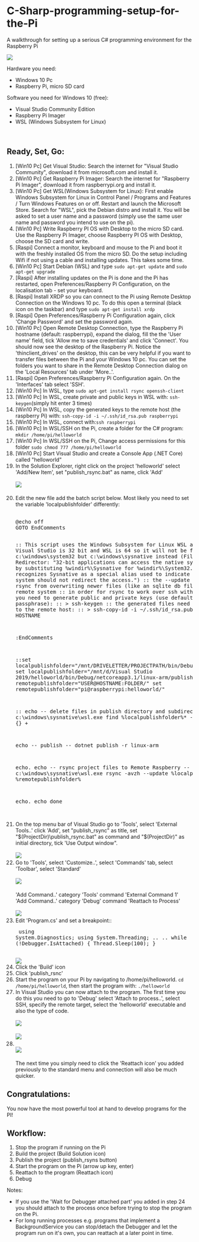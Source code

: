 # C-Sharp-programming-setup-for-the-Pi
A walkthrough for setting up a serious C# programming environment for the Raspberry Pi

<p align="left">    
    <img src="https://raw.githubusercontent.com/A-J-Bauer/C-Sharp-programming-setup-for-the-Pi/main/img/overview.png">
</p>


Hardware you need:

<ul>
    <li>Windows 10 Pc</li>
    <li>Raspberry Pi, micro SD card</li>
</ul>




Software you need for Windows 10 (free):
<ul>
    <li>Visual Studio Community Edition</li>
    <li>Raspberry Pi Imager</li>
    <li>WSL (Windows Subsystem for Linux)</li>
</ul>

<br>

## Ready, Set, Go:

<ol>
    <li>[Win10 Pc] Get Visual Studio: Search the internet for "Visual Studio Community", download it from microsoft.com and install it.</li>
    <li>[Win10 Pc] Get Raspberry Pi Imager: Search the internet for "Raspberry Pi Imager", download it from raspberrypi.org and install it.</li>
    <li>[Win10 Pc] Get WSL(Windows Subsystem for Linux): First enable Windows Subsystem for Linux in Control Panel / Programs and Features / Turn Windows Features on or off. Restart and launch the Microsoft Store. Search for "WSL", pick the Debian distro and install it.  You will be asked to set a user name and a password (simply use the same user name and password you intend to use on the pi).</li>
    <li>[Win10 Pc] Write Raspberry PI OS with Desktop to the micro SD card. Use the Raspberry Pi Imager, choose Raspberry PI OS with Desktop, choose the SD card and write.</li>
    <li>[Raspi] Connect a monitor, keyboard and mouse to the Pi and boot it with the freshly installed OS from the micro SD. Do the setup including Wifi if not using a cable and installing updates. This takes some time.</li>
    <li>[Win10 Pc] Start Debian (WSL) and type <code>sudo apt-get update</code> and <code>sudo apt-get upgrade</code></li>
    <li>[Raspi] After installing updates on the Pi is done and the Pi has restarted, open Preferences/Raspberry Pi Configuration, on the localisation tab - set your keyboard.</li>
    <li>[Raspi] Install XRDP so you can connect to the Pi using Remote Desktop Connection on the Windows 10 pc. To do this open a terminal (black icon on the taskbar) and type <code>sudo apt-get install xrdp</code>
    <li>[Raspi] Open Preferences/Raspberry Pi Configuration again, click 'Change Password' and set the password again.</li>
    <li>[Win10 Pc] Open Remote Desktop Connection, type the Raspberry Pi hostname (default: raspberrypi), expand the dialog, fill the the 'User name' field, tick 'Allow me to save credentials' and click 'Connect'. You should now see the desktop of the Raspberry Pi. Notice the 'thinclient_drives' on the desktop, this can be very helpful if you want to transfer files between the Pi and your Windows 10 pc. You can set the folders you want to share in the Remote Desktop Connection dialog on the 'Local Resources' tab under 'More..'.</li>
    <li>[Raspi] Open Preferences/Raspberry Pi Configuration again. On the 'Interfaces' tab select 'SSH'.</li>    
    <li>[Win10 Pc] In WSL, type <code>sudo apt-get install rsync openssh-client</code></li>
    <li>[Win10 Pc] In WSL, create private and public keys in WSL with: <code>ssh-keygen</code>(simply hit enter 3 times)
    <li>[Win10 Pc] In WSL, copy the generated keys to the remote host (the raspberry Pi) with: <code>ssh-copy-id -i ~/.ssh/id_rsa.pub raspberrypi</code>
    <li>[Win10 Pc] In WSL, connect with:<code>ssh raspberrypi</code>
    <li>[Win10 Pc] In WSL/SSH on the Pi, create a folder for the C# program: <code>mkdir /home/pi/helloworld</code>
    <li>[Win10 Pc] In WSL/SSH on the Pi, Change access permissions for this folder <code>sudo chmod 777 /home/pi/helloworld</code>
    <li>[Win10 Pc] Start Visual Studio and create a Console App (.NET Core) called "helloworld"
    <li>
        In the Solution Explorer, right click on the project 'helloworld' select 'Add/New Item', set "publish_rsync.bat" as name, click 'Add'
        <br><br><img src="https://raw.githubusercontent.com/A-J-Bauer/C-Sharp-programming-setup-for-the-Pi/main/img/additem.png"><br><br>
    </li>
    <li>        
        Edit the new file add the batch script below. Most likely you need to set the variable 'localpublishfolder' differently:
        <br><br>
        <pre>
@echo off
GOTO EndComments

:: This script uses the Windows Subsystem for Linux WSL and rsync 
:: Visual Studio is 32 bit and WSL is 64 so it will not be found in c:\windows\system32 but c:\windows\sysnative instead (File System Redirector: "32-bit applications can access the native system directory by substituting %windir%\Sysnative for %windir%\System32. WOW64 recognizes Sysnative as a special alias used to indicate that the file system should not redirect the access.")
:: the --update option prevents rsync from overwriting newer files (like an sqlite db file) on the remote system
:: in order for rsync to work over ssh without a password you need to generate public and private keys (use default location no passphrase):
:: > ssh-keygen
:: the generated files need to be copied to the remote host:
:: > ssh-copy-id -i ~/.ssh/id_rsa.pub HOSTNAME

:EndComments

::set localpublishfolder="/mnt/DRIVELETTER/PROJECTPATH/bin/Debug/netcoreapp3.1/linux-arm/publish/"
set localpublishfolder="/mnt/d/Visual Studio 2019/helloworld/bin/Debug/netcoreapp3.1/linux-arm/publish/"
::set remotepublishfolder="USER@HOSTNAME:FOLDER/"
set remotepublishfolder="pi@raspberrypi:helloworld/"

:: echo -- delete files in publish directory and subdirectories --
:: c:\windows\sysnative\wsl.exe find %localpublishfolder%* -type f -exec rm {} +

echo -- publish --
dotnet publish -r linux-arm

echo.
echo -- rsync project files to Remote Raspberry --
c:\windows\sysnative\wsl.exe rsync -avzh --update %localpublishfolder% %remotepublishfolder%

echo.
echo done
        </pre>         
    </li>
    <li>
        On the top menu bar of Visual Studio go to 'Tools', select 'External Tools..' click 'Add', set "publish_rsync" as title, set "$(ProjectDir)\publish_rsync.bat" as command and "$(ProjectDir)" as initial directory, tick 'Use Output window".
        <br><br>
        <img src="https://raw.githubusercontent.com/A-J-Bauer/C-Sharp-programming-setup-for-the-Pi/main/img/externaltools.png">
    </li>
    <li>
        Go to 'Tools', select 'Customize..', select 'Commands' tab, select 'Toolbar', select  'Standard'
        <br><br>
        <img src="https://raw.githubusercontent.com/A-J-Bauer/C-Sharp-programming-setup-for-the-Pi/main/img/customize.png">
        <br>
        <br>'Add Command..' category 'Tools' command 'External Command 1'
        <br>'Add Command..' category 'Debug' command 'Reattach to Process'
        <br>
        <br>
        <img src="https://raw.githubusercontent.com/A-J-Bauer/C-Sharp-programming-setup-for-the-Pi/main/img/standardmenu.png">
    </li>
    <li>
        Edit 'Program.cs' and set a breakpoint::
        <pre>
using System.Diagnostics;
using System.Threading;
..
..
while (!Debugger.IsAttached)
{
  Thread.Sleep(100);
}
        </pre>
    <br>
        <img src="https://raw.githubusercontent.com/A-J-Bauer/C-Sharp-programming-setup-for-the-Pi/main/img/helloworld01.png">
    </li>
    <li>Click the 'Build' icon</li>
    <li>Click 'publish_rsnc'</li>
    <li>Start the program on your Pi by navigating to /home/pi/helloworld. <code>cd /home/pi/helloworld</code>, then start the program with: <code>./helloworld</code>
    <li>
        In Visual Studio you can now attach to the program. The first time you do this you need to go to 'Debug' select 'Attach to process..', select SSH, specify the remote target, select the 'helloworld' executable and also the type of code.
        <br><br>
        <img src="https://raw.githubusercontent.com/A-J-Bauer/C-Sharp-programming-setup-for-the-Pi/main/img/attachtoprocess.png">
        <br><br>
        <img src="https://raw.githubusercontent.com/A-J-Bauer/C-Sharp-programming-setup-for-the-Pi/main/img/selectcodetype.png">
    </li>
    <li>
        <br>
        <img src="https://raw.githubusercontent.com/A-J-Bauer/C-Sharp-programming-setup-for-the-Pi/main/img/helloworldbreakpoint.png">
        <br><br>
        The next time you simply need to click the 'Reattach icon' you added previously to the standard menu and connection will also be much quicker.
    </li>
</ol>

 ## Congratulations:
<p>
    You now have the most powerful tool at hand to develop programs for the PI!
</p>

## Workflow:
<p>
    <ol>
        <li>Stop the program if running on the Pi</li>
        <li>Build the project (Build Solution icon)</li>
        <li>Publish the project (publish_rsyns button)</li>
        <li>Start the program on the Pi (arrow up key, enter)</li>
        <li>Reattach to the program (Reattach icon)</li>
        <li>Debug</li>     
    </ol>        
</p>
<p>
    Notes:
    <ul>
        <li>If you use the 'Wait for Debugger attached part' you added in step 24 you should attach to the process once before trying to stop the program on the Pi.</li>
        <li>For long running processes e.g. programs that implement a BackgroundService you can stop/detach the Debugger and let the program run on it's own, you can reattach at a later point in time.</li>        
    </ul>    
</p>








